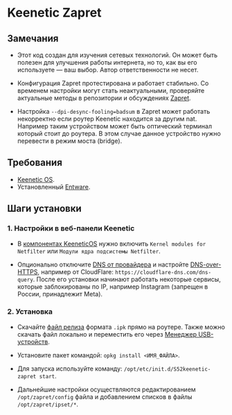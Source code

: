 # Keenetic Zapret

## Замечания

- Этот код создан для изучения сетевых технологий. Он может быть полезен для улучшения работы интернета, но то, как вы его используете — ваш выбор.
  Автор ответственности не несет.

- Конфигурация Zapret протестирована и работает стабильно. Со временем настройки могут стать неактуальными,
  проверяйте актуальные методы в репозитории и обсуждениях [Zapret](https://github.com/bol-van/zapret).

- Настройка `--dpi-desync-fooling=badsum` в Zapret может работать некорректно если роутер Keenetic находится за другим nat.
  Например таким устройством может быть оптический терминал который стоит до роутера.
  В этом случае данное устройство нужно перевести в режим моста (bridge).

## Требования

- [Keenetic OS](https://help.keenetic.com/hc/ru/articles/115000990005).
- Установленный [Entware](https://help.keenetic.com/hc/ru/articles/360021214160).

## Шаги установки

### 1. Настройки в веб-панели Keenetic

- В [компонентах KeeneticOS](https://help.keenetic.com/hc/ru/articles/360000358039) нужно включить `Kernel modules for Netfilter` или `Модули ядра подсистемы Netfilter`.

- Опционально отключите [DNS от провайдера](https://help.keenetic.com/hc/ru/articles/360008609399) и настройте [DNS-over-HTTPS](https://help.keenetic.com/hc/ru/articles/360007687159), например от CloudFlare: `https://cloudflare-dns.com/dns-query`. После его установки начинают работать некоторые сервисы, которые заблокированы по IP, например Instagram (запрещен в России, принадлежит Meta).

### 2. Установка

- Скачайте [файл релиза](https://github.com/GuFFy12/keenetic-zapret/releases) формата `.ipk` прямо на роутере. Также можно скачать файл локально и переместить его через [Менеджер USB-устройств](https://help.keenetic.com/hc/en-us/articles/360000799559).

- Установите пакет командой: `opkg install <ИМЯ_ФАЙЛА>`.

- Для запуска используйте команду: `/opt/etc/init.d/S52keenetic-zapret start`.

- Дальнейшие настройки осуществляются редактированием `/opt/zapret/config` файла и добавлением списков в файлы `/opt/zapret/ipset/*`.
